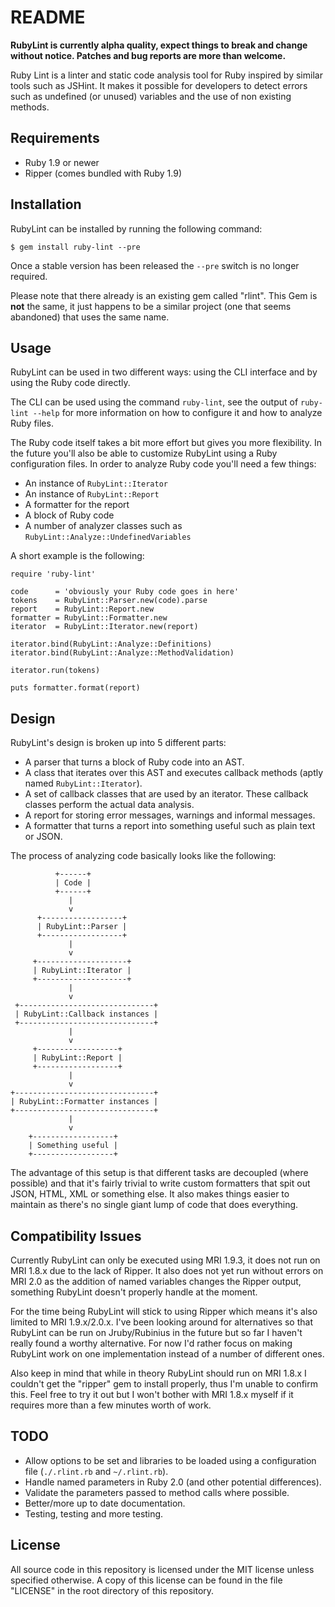 # README

**RubyLint is currently alpha quality, expect things to break and change without
notice. Patches and bug reports are more than welcome.**

Ruby Lint is a linter and static code analysis tool for Ruby inspired by
similar tools such as JSHint. It makes it possible for developers to detect
errors such as undefined (or unused) variables and the use of non existing
methods.

## Requirements

* Ruby 1.9 or newer
* Ripper (comes bundled with Ruby 1.9)

## Installation

RubyLint can be installed by running the following command:

    $ gem install ruby-lint --pre

Once a stable version has been released the `--pre` switch is no longer
required.

Please note that there already is an existing gem called "rlint". This Gem is
**not** the same, it just happens to be a similar project (one that seems
abandoned) that uses the same name.

## Usage

RubyLint can be used in two different ways: using the CLI interface and by using
the Ruby code directly.

The CLI can be used using the command `ruby-lint`, see the output of `ruby-lint
--help` for more information on how to configure it and how to analyze Ruby
files.

The Ruby code itself takes a bit more effort but gives you more flexibility. In
the future you'll also be able to customize RubyLint using a Ruby configuration
files. In order to analyze Ruby code you'll need a few things:

* An instance of `RubyLint::Iterator`
* An instance of `RubyLint::Report`
* A formatter for the report
* A block of Ruby code
* A number of analyzer classes such as `RubyLint::Analyze::UndefinedVariables`

A short example is the following:

    require 'ruby-lint'

    code      = 'obviously your Ruby code goes in here'
    tokens    = RubyLint::Parser.new(code).parse
    report    = RubyLint::Report.new
    formatter = RubyLint::Formatter.new
    iterator  = RubyLint::Iterator.new(report)

    iterator.bind(RubyLint::Analyze::Definitions)
    iterator.bind(RubyLint::Analyze::MethodValidation)

    iterator.run(tokens)

    puts formatter.format(report)

## Design

RubyLint's design is broken up into 5 different parts:

* A parser that turns a block of Ruby code into an AST.
* A class that iterates over this AST and executes callback methods (aptly
  named `RubyLint::Iterator`).
* A set of callback classes that are used by an iterator. These callback
  classes perform the actual data analysis.
* A report for storing error messages, warnings and informal messages.
* A formatter that turns a report into something useful such as plain text or
  JSON.

The process of analyzing code basically looks like the following:

              +------+
              | Code |
              +------+
                 |
                 v
          +------------------+
          | RubyLint::Parser |
          +------------------+
                 |
                 v
         +--------------------+
         | RubyLint::Iterator |
         +--------------------+
                 |
                 v
     +------------------------------+
     | RubyLint::Callback instances |
     +------------------------------+
                 |
                 v
         +------------------+
         | RubyLint::Report |
         +------------------+
                 |
                 v
    +-------------------------------+
    | RubyLint::Formatter instances |
    +-------------------------------+
                 |
                 v
        +------------------+
        | Something useful |
        +------------------+

The advantage of this setup is that different tasks are decoupled (where
possible) and that it's fairly trivial to write custom formatters that spit out
JSON, HTML, XML or something else. It also makes things easier to maintain as
there's no single giant lump of code that does everything.

## Compatibility Issues

Currently RubyLint can only be executed using MRI 1.9.3, it does not run on MRI
1.8.x due to the lack of Ripper. It also does not yet run without errors on
MRI 2.0 as the addition of named variables changes the Ripper output, something
RubyLint doesn't properly handle at the moment.

For the time being RubyLint will stick to using Ripper which means it's also
limited to MRI 1.9.x/2.0.x. I've been looking around for alternatives so that
RubyLint can be run on Jruby/Rubinius in the future but so far I haven't really
found a worthy alternative. For now I'd rather focus on making RubyLint work on
one implementation instead of a number of different ones.

Also keep in mind that while in theory RubyLint should run on MRI 1.8.x I couldn't
get the "ripper" gem to install properly, thus I'm unable to confirm this. Feel
free to try it out but I won't bother with MRI 1.8.x myself if it requires more
than a few minutes worth of work.

## TODO

* Allow options to be set and libraries to be loaded using a configuration
  file (`./.rlint.rb` and `~/.rlint.rb`).
* Handle named parameters in Ruby 2.0 (and other potential differences).
* Validate the parameters passed to method calls where possible.
* Better/more up to date documentation.
* Testing, testing and more testing.

## License

All source code in this repository is licensed under the MIT license unless
specified otherwise. A copy of this license can be found in the file "LICENSE"
in the root directory of this repository.
